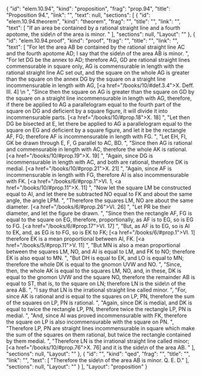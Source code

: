 {
  "id": "elem.10.94",
  "kind": "proposition",
  "frag": "prop.94",
  "title": "Proposition 94.",
  "link": "",
  "text": null,
  "sections": [
    {
      "id": "elem.10.94.theorem",
      "kind": "theorem",
      "frag": "",
      "title": "",
      "link": "",
      "text": [
        "If an area be contained by a rational straight line and a fourth apotome, the <quote>side</quote>\n of the area is minor. "
      ],
      "sections": null,
      "Layout": ""
    },
    {
      "id": "elem.10.94.proof",
      "kind": "proof",
      "frag": "",
      "title": "",
      "link": "",
      "text": [
        "For let the area AB be contained by the rational straight line AC and the fourth apotome AD; I say that the <quote>side</quote>\n of the area AB is minor. ",
        "For let DG be the annex to AD; therefore AG, GD are rational straight lines commensurable in square only, AG is commensurable in length with the rational straight line AC set out, and the square on the whole AG is greater than the square on the annex DG by the square on a straight line incommensurable in length with AG, [<a href=\"/books/10/#def.3.4\">X. Deff. III. 4</a>] \n      ",
        "Since then the square on AG is greater than the square on GD by the square on a straight line incommensurable in length with AG, therefore, if there be applied to AG a parallelogram equal to the fourth part of the square on DG and deficient by a square figure, it will divide it into incommensurable parts. [<a href=\"/books/10/#prop.18\">X. 18</a>] ",
        "Let then DG be bisected at E, let there be applied to AG a parallelogram equal to the square on EG and deficient by a square figure, and let it be the rectangle AF, FG; therefore AF is incommensurable in length with FG. ",
        "Let EH, FI, GK be drawn through E, F, G parallel to AC, BD. ",
        "Since then AG is rational and commensurable in length with AC, therefore the whole AK is rational. [<a href=\"/books/10/#prop.19\">X. 19</a>] ",
        "Again, since DG is incommensurable in length with AC, and both are rational, therefore DK is medial. [<a href=\"/books/10/#prop.21\">X. 21</a>] ",
        "Again, since AF is incommensurable in length with FG, therefore AI is also incommensurable with FK. [<a href=\"/books/6/#prop.1\">VI. 1</a>, <a href=\"/books/10/#prop.11\">X. 11</a>] ",
        "Now let the square LM be constructed equal to AI, and let there be subtracted NO equal to FK and about the same angle, the angle LPM. ",
        "Therefore the squares LM, NO are about the same diameter. [<a href=\"/books/6/#prop.26\">VI. 26</a>] ",
        "Let PR be their diameter, and let the figure be drawn. ",
        "Since then the rectangle AF, FG is equal to the square on EG, therefore, proportionally, as AF is to EG, so is EG to FG. [<a href=\"/books/6/#prop.17\">VI. 17</a>] ",
        "But, as AF is to EG, so is AI to EK, and, as EG is to FG, so is EK to FK; [<a href=\"/books/6/#prop.1\">VI. 1</a>] therefore EK is a mean proportional between AI, FK. [<a href=\"/books/5/#prop.11\">V. 11</a>] ",
        "But MN is also a mean proportional between the squares LM, NO, and AI is equal to LM, and FK to NO; therefore EK is also equal to MN. ",
        "But DH is equal to EK, and LO is equal to MN; therefore the whole DK is equal to the gnomon UVW and NO. ",
        "Since, then, the whole AK is equal to the squares LM, NO, and, in these, DK is equal to the gnomon UVW and the square NO, therefore the remainder AB is equal to ST, that is, to the square on LN; therefore LN is the <quote>side</quote>\n of the area AB. ",
        "I say that LN is the irrational straight line called minor. ",
        "For, since AK is rational and is equal to the squares on LP, PN, therefore the sum of the squares on LP, PN is rational. ",
        "Again, since DK is medial, and DK is equal to twice the rectangle LP, PN, therefore twice the rectangle LP, PN is medial. ",
        "And, since AI was proved incommensurable with FK, therefore the square on LP is also incommensurable with the square on PN. ",
        "Therefore LP, PN are straight lines incommensurable in square which make the sum of the squares on them rational, but twice the rectangle contained by them medial. ",
        "Therefore LN is the irrational straight line called minor; [<a href=\"/books/10/#prop.76\">X. 76</a>] and it is the <quote>side</quote>\n of the area AB. "
      ],
      "sections": null,
      "Layout": ""
    },
    {
      "id": "",
      "kind": "qed",
      "frag": "",
      "title": "",
      "link": "",
      "text": [
        "Therefore the <quote>side</quote>\n of the area AB is minor. Q. E. D."
      ],
      "sections": null,
      "Layout": ""
    }
  ],
  "Layout": "proposition"
}
